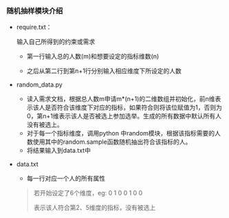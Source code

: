### 随机抽样模块介绍

- require.txt：

  输入自己所得到的约束或需求

  - 第一行输入总的人数(m)和想要设定的指标维数(n)

  - 之后从第二行到第n+1行分别输入相应维度下所设定的人数

- random_data\.py

  - 读入需求文档，根据总人数m申请m\*(n+1)的二维数组并初始化，前n维表示该人是否符合该维度下对应的指标，如果符合则将该位赋值为1，否则为0，第n+1维表示该人是否被选上参加选举。生成的所有数据中默认所有人没有被选上。
  - 对于每一个指标维度，调用python 中random模块，根据该指标需要的人数使用其中的random.sample函数随机抽出符合该指标的人。
  - 将结果输入到data.txt中

- data.txt

  - 每一行对应一个人的所有属性

   > 若开始设定了6个维度，eg:
   > 0 1 0 0 1 0 0 
   >
   > 表示该人符合第2、5维度的指标，没有被选上